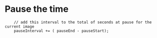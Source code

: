 # Pause the time   

        // add this interval to the total of seconds at pause for the current image
        pauseInterval += ( pauseEnd - pauseStart);  
        
